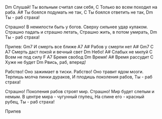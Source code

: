Dm
Слушай! Ты вольным считал сам себя, 
C
Только во всем походил на раба. 
     A#
Ты боялся подумать не так,
     C 
Ты боялся ответить не так,
            Dm 
Ты - раб страха!

Страшно! В немилости быть у богов. 
Сверху сильнее удар кулаком. 
Страшно падать и страшно летать,
Страшно жить, в потом умирать,
            Dm
Ты - раб страха!

Припев:
   Gm7 
   И смерть все ближе
   A7              A# 
   Рабов у смерти нет
     A#           Gm7           C  A7
   Смерть даст покой и вечный свет
    Dm
   Небо!
              A# 
   Слабых не милуй
                C 
   Всем не под силу
             F  A7 
   Бремя свобод 
     Dm
   Время!
             A# 
   Время рассудит
            C
   Хуже не будет
                   Dm
   Рвись, раб, вперед!

Рабство! Оно зажимает в тиски. 
Рабство! Оно травит ядом мозги. 
Терпишь молча пинки дураков,
И плодишь поколения рабов,
Ты - раб страха!

Страшно! Поколения рабов строят мир. 
Страшно! Мир будет слепым и немым. 
В центре мира - чугунный глупец,
На спине его - красный рубец,
Ты - раб страха!

Припев